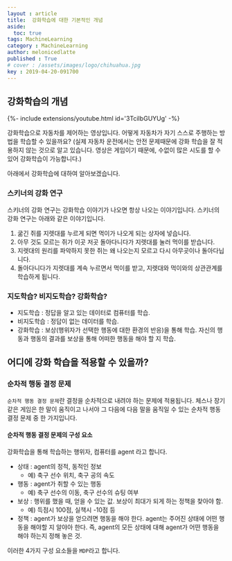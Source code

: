 ```yaml
---
layout : article
title:  강화학습에 대한 기본적인 개념
aside:
  toc: true
tags: MachineLearning
category : MachineLearning
author: melonicedlatte
published : True
# cover : /assets/images/logo/chihuahua.jpg
key : 2019-04-20-091700
---
```


## 강화학습의 개념

<div>{%- include extensions/youtube.html id='3TciIbGUYUg' -%}</div>

<!-- <iframe width="665" height="554" src="https://www.youtube.com/embed/3TciIbGUYUg" frameborder="0" allow="accelerometer; autoplay; encrypted-media; gyroscope; picture-in-picture" allowfullscreen></iframe> -->

강화학습으로 자동차를 제어하는 영상입니다. 어떻게 자동차가 자기 스스로 주행하는 방법을 학습할 수 있을까요? (실제 자동차 운전에서는 안전 문제때문에 강화 학습을 잘 적용하지 않는 것으로 알고 있습니다. 영상은 게임이기 때문에, 수없이 많은 시도를 할 수 있어 강화학습이 가능합니다.)

아래에서 강화학습에 대하여 알아보겠습니다.

### 스키너의 강화 연구

스키너의 강화 연구는 강화학습 이야기가 나오면 항상 나오는 이야기입니다. 스키너의 강화 연구는 아래와 같은 이야기입니다.

1. 굶긴 쥐를 지렛대를 누르게 되면 먹이가 나오게 되는 상자에 넣습니다.
2. 아무 것도 모르는 쥐가 이곳 저곳 돌아다니다가 지렛대를 눌러 먹이를 받습니다.
3. 지렛대의 원리를 파악하지 못한 쥐는 왜 나오는지 모르고 다시 아무곳이나 돌아다닙니다.
4. 돌아다니다가 지렛대를 계속 누르면서 먹이를 받고, 지렛대와 먹이와의 상관관계를 학습하게 됩니다.

### 지도학습? 비지도학습? 강화학습?

- 지도학습 : 정답을 알고 있는 데이터로 컴퓨터를 학습.
- 비지도학습 : 정답이 없는 데이터를 학습.
- 강화학습 : 보상(행위자가 선택한 행동에 대한 환경의 반응)을 통해 학습. 자신의 행동과 행동의 결과를 보상을 통해 어떠한 행동을 해야 할 지 학습.

## 어디에 강화 학습을 적용할 수 있을까?

### 순차적 행동 결정 문제

`순차적 행동 결정 문제`란 결정을 순차적으로 내려야 하는 문제에 적용됩니다. 체스나 장기같은 게임은 한 말이 움직이고 나서야 그 다음에 다음 말을 움직일 수 있는 순차적 행동 결정 문제 중 한 가지입니다.

#### 순차적 행동 결정 문제의 구성 요소

강화학습을 통해 학습하는 행위자, 컴퓨터를 agent 라고 합니다.

- 상태 : agent의 정적, 동적인 정보
  - 예) 축구 선수 위치, 축구 공의 속도
- 행동 : agent가 취할 수 있는 행동
  - 예) 축구 선수의 이동, 축구 선수의 슈팅 여부
- 보상 : 행위를 했을 때, 얻을 수 있는 값. 보상이 최대가 되게 하는 정책을 찾아야 함. 
  - 예) 득점시 100점, 실책시 -10점 등
- 정책 : agent가 보상을 얻으려면 행동을 해야 한다. agent는 주어진 상태에 어떤 행동을 해야할 지 알야아 한다. 즉, agent의 모든 상태에 대해 agent가 어떤 행동을 해야 하는지 정해 놓은 것.

이러한 4가지 구성 요소들을 `MDP`라고 합니다.
